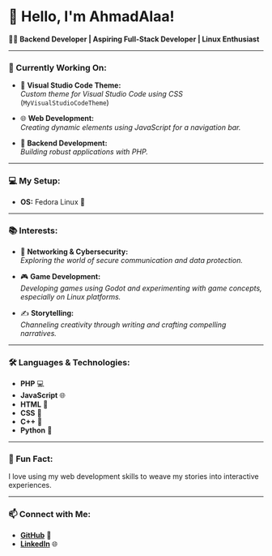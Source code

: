 # 👋 Hello, I'm **AhmadAlaa**!

👨‍💻 **Backend Developer | Aspiring Full-Stack Developer | Linux Enthusiast**

---

### 🌱 Currently Working On:

- 🎨 **Visual Studio Code Theme:**  
  *Custom theme for Visual Studio Code using CSS* (`MyVisualStudioCodeTheme`)

- 🌐 **Web Development:**  
  *Creating dynamic elements using JavaScript for a navigation bar.*

- 🔧 **Backend Development:**  
  *Building robust applications with PHP.*

---

### 💻 My Setup:

- **OS:** Fedora Linux 🐧

---

### 📚 Interests:

- 🔐 **Networking & Cybersecurity:**  
  *Exploring the world of secure communication and data protection.*

- 🎮 **Game Development:**  
  *Developing games using Godot and experimenting with game concepts, especially on Linux platforms.*

- ✍️ **Storytelling:**  
  *Channeling creativity through writing and crafting compelling narratives.*
  
---

### 🛠️ Languages & Technologies:

- **PHP** 💻
- **JavaScript** 🌐
- **HTML** 📝
- **CSS** 🎨
- **C++** 🚀
- **Python** 🐍

---

### 🚀 Fun Fact:

I love using my web development skills to weave my stories into interactive experiences.

---

### 📫 Connect with Me:

- **[GitHub](https://github.com/AhmadAlaa1)** 🐙
- **[LinkedIn](https://www.linkedin.com/in/ahmad-alaa-3b4b582a4/)** 🌐


<!---
AhmadAlaa1/AhmadAlaa1 is a ✨ special ✨ repository because its `README.md` (this file) appears on your GitHub profile.
You can click the Preview link to take a look at your changes.
--->
